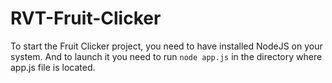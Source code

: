 # RVT-Fruit-Clicker

To start the Fruit Clicker project, you need to have installed NodeJS on your system. And to launch it you need to run `node app.js` in the directory where app.js file is located.